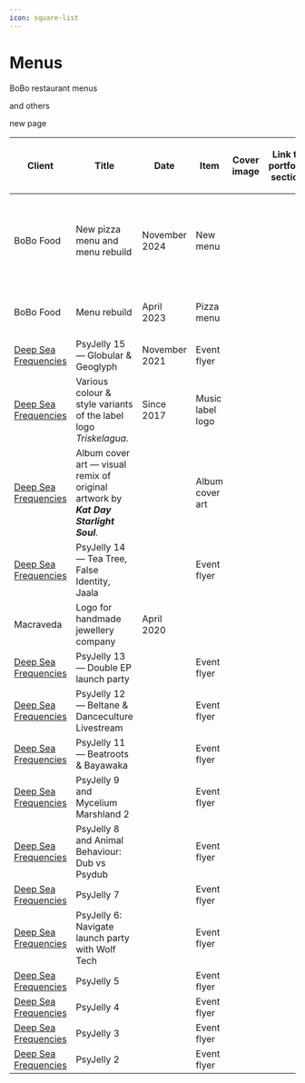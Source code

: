 ```yaml
---
icon: square-list
---
```


# Menus

BoBo restaurant menus

and others

new page

<table data-full-width="true"><thead><tr><th>Client</th><th>Title</th><th>Date</th><th data-hidden>Item</th><th data-hidden data-type="files">Cover image</th><th data-hidden data-type="content-ref">Link to portfolio section</th><th data-hidden>Location</th><th data-hidden data-type="number">Work hours</th><th data-hidden>Tools used<select multiple><option value="ho1gctWVdhUC" label="Blender" color="blue"></option><option value="FRkdEdNAcdwN" label="Inkscape" color="blue"></option><option value="9k3ASTGz3h5n" label="Figma" color="blue"></option><option value="5QckY43k6ESW" label="Mandelbulb" color="blue"></option><option value="q6SmeA27Fy3o" label="Photoshop" color="blue"></option><option value="SBHyQL5sP4xT" label="FontForge" color="blue"></option><option value="CBrJI6ihmrKY" label="Hand" color="blue"></option></select></th><th data-hidden data-type="content-ref">Bēhance</th><th data-hidden data-type="files"></th></tr></thead><tbody><tr><td>BoBo Food</td><td>New pizza menu and menu rebuild</td><td>November 2024</td><td>New menu</td><td></td><td></td><td>Đà Nẵng, Việt Nam</td><td>null</td><td><span data-option="q6SmeA27Fy3o">Photoshop</span></td><td><a href="https://www.behance.net/gallery/208869371/BoBo-Pizza-Restaurant-menu">https://www.behance.net/gallery/208869371/BoBo-Pizza-Restaurant-menu</a></td><td><a href="../../.gitbook/assets/BoBo menu 2024 - 00 - Front page - 4th design.jpg">BoBo menu 2024 - 00 - Front page - 4th design.jpg</a></td></tr><tr><td>BoBo Food</td><td>Menu rebuild</td><td>April 2023</td><td>Pizza menu</td><td></td><td></td><td>Đà Nẵng, Việt Nam</td><td>null</td><td><span data-option="q6SmeA27Fy3o">Photoshop</span></td><td><a href="https://www.behance.net/gallery/208869371/BoBo-Pizza-Restaurant-menu">https://www.behance.net/gallery/208869371/BoBo-Pizza-Restaurant-menu</a></td><td></td></tr><tr><td><a data-footnote-ref href="#user-content-fn-1">Deep Sea Frequencies</a></td><td>PsyJelly 15 — Globular &#x26; Geoglyph</td><td>November 2021</td><td>Event flyer</td><td></td><td></td><td>Bristol, UK</td><td>null</td><td><span data-option="q6SmeA27Fy3o">Photoshop</span></td><td><a href="https://www.behance.net/gallery/164738517/Psychedelic-Jelly-15-Globular-and-Geoglyph-flyer-FB">https://www.behance.net/gallery/164738517/Psychedelic-Jelly-15-Globular-and-Geoglyph-flyer-FB</a></td><td></td></tr><tr><td><a data-footnote-ref href="#user-content-fn-2">Deep Sea Frequencies</a></td><td>Various colour &#x26; style variants of the label logo <em>Triskelagua</em>.</td><td>Since 2017</td><td>Music label logo</td><td></td><td></td><td>Bristol, UK</td><td>null</td><td><span data-option="q6SmeA27Fy3o">Photoshop, </span><span data-option="FRkdEdNAcdwN">Inkscape, </span><span data-option="ho1gctWVdhUC">Blender</span></td><td></td><td></td></tr><tr><td><a data-footnote-ref href="#user-content-fn-3">Deep Sea Frequencies</a></td><td>Album cover art — visual remix of original artwork by <em><strong>Kat Day Starlight Soul</strong></em>.</td><td></td><td>Album cover art</td><td></td><td></td><td></td><td>null</td><td><span data-option="q6SmeA27Fy3o">Photoshop</span></td><td><a href="https://www.behance.net/gallery/126973771/Geolinguistic-Remix-album-artwork-by-Kat-Day">https://www.behance.net/gallery/126973771/Geolinguistic-Remix-album-artwork-by-Kat-Day</a></td><td></td></tr><tr><td><a data-footnote-ref href="#user-content-fn-4">Deep Sea Frequencies</a></td><td>PsyJelly 14 — Tea Tree, False Identity, Jaala</td><td></td><td>Event flyer</td><td></td><td></td><td>Bristol, UK</td><td>null</td><td><span data-option="FRkdEdNAcdwN">Inkscape, </span><span data-option="q6SmeA27Fy3o">Photoshop</span></td><td><a href="https://www.behance.net/gallery/126215901/Psychedelic-Jelly-14-facebook-event-banner-image">https://www.behance.net/gallery/126215901/Psychedelic-Jelly-14-facebook-event-banner-image</a></td><td></td></tr><tr><td>Macraveda</td><td>Logo for handmade jewellery company</td><td>April 2020</td><td></td><td></td><td></td><td></td><td>null</td><td></td><td></td><td></td></tr><tr><td><a data-footnote-ref href="#user-content-fn-5">Deep Sea Frequencies</a></td><td>PsyJelly 13 — Double EP launch party</td><td></td><td>Event flyer</td><td></td><td></td><td></td><td>null</td><td></td><td><a href="https://www.behance.net/gallery/125087323/Psychedelic-Jelly-13-Double-EP-launch-party">https://www.behance.net/gallery/125087323/Psychedelic-Jelly-13-Double-EP-launch-party</a></td><td></td></tr><tr><td><a data-footnote-ref href="#user-content-fn-6">Deep Sea Frequencies</a></td><td>PsyJelly 12 — Beltane &#x26; Danceculture Livestream</td><td></td><td>Event flyer</td><td></td><td></td><td></td><td>null</td><td><span data-option="CBrJI6ihmrKY">Hand, </span><span data-option="FRkdEdNAcdwN">Inkscape</span></td><td><a href="https://www.behance.net/gallery/125086295/Psychedelic-Jelly-12-Beltane-Danceculture-livestream">https://www.behance.net/gallery/125086295/Psychedelic-Jelly-12-Beltane-Danceculture-livestream</a></td><td></td></tr><tr><td><a data-footnote-ref href="#user-content-fn-7">Deep Sea Frequencies</a></td><td>PsyJelly 11 — Beatroots &#x26; Bayawaka</td><td></td><td>Event flyer</td><td></td><td></td><td></td><td>null</td><td></td><td><a href="https://www.behance.net/gallery/125057301/Psychedelic-Jelly-11-Beatroots-Bayawaka">https://www.behance.net/gallery/125057301/Psychedelic-Jelly-11-Beatroots-Bayawaka</a></td><td></td></tr><tr><td><a data-footnote-ref href="#user-content-fn-8">Deep Sea Frequencies</a></td><td>PsyJelly 9 and Mycelium Marshland 2</td><td></td><td>Event flyer</td><td></td><td></td><td></td><td>null</td><td></td><td><a href="https://www.behance.net/gallery/124721351/Psychedelic-Jelly-9-Mycelium-Marshland-2">https://www.behance.net/gallery/124721351/Psychedelic-Jelly-9-Mycelium-Marshland-2</a></td><td></td></tr><tr><td><a data-footnote-ref href="#user-content-fn-9">Deep Sea Frequencies</a></td><td>PsyJelly 8 and Animal Behaviour: Dub vs Psydub</td><td></td><td>Event flyer</td><td></td><td></td><td></td><td>null</td><td></td><td><a href="https://www.behance.net/gallery/124252705/Psychedelic-Jelly-8-Animal-Behaviour-Dub-vs-Psydub">https://www.behance.net/gallery/124252705/Psychedelic-Jelly-8-Animal-Behaviour-Dub-vs-Psydub</a></td><td></td></tr><tr><td><a data-footnote-ref href="#user-content-fn-10">Deep Sea Frequencies</a></td><td>PsyJelly 7</td><td></td><td>Event flyer</td><td></td><td></td><td></td><td>null</td><td></td><td><a href="https://www.behance.net/gallery/70299131/Psychedelic-Jelly-7">https://www.behance.net/gallery/70299131/Psychedelic-Jelly-7</a></td><td></td></tr><tr><td><a data-footnote-ref href="#user-content-fn-11">Deep Sea Frequencies</a></td><td>PsyJelly 6: Navigate launch party with Wolf Tech</td><td></td><td>Event flyer</td><td></td><td></td><td></td><td>null</td><td></td><td><a href="https://www.behance.net/gallery/65489261/Psychedelic-Jelly-6-Navigate">https://www.behance.net/gallery/65489261/Psychedelic-Jelly-6-Navigate</a></td><td></td></tr><tr><td><a data-footnote-ref href="#user-content-fn-12">Deep Sea Frequencies</a></td><td>PsyJelly 5</td><td></td><td>Event flyer</td><td></td><td></td><td></td><td>null</td><td></td><td><a href="https://www.behance.net/gallery/65488801/Psychedelic-Jelly-5">https://www.behance.net/gallery/65488801/Psychedelic-Jelly-5</a></td><td></td></tr><tr><td><a data-footnote-ref href="#user-content-fn-13">Deep Sea Frequencies</a></td><td>PsyJelly 4</td><td></td><td>Event flyer</td><td></td><td></td><td></td><td>null</td><td></td><td><a href="https://www.behance.net/gallery/65488623/Psychedelic-Jelly-4">https://www.behance.net/gallery/65488623/Psychedelic-Jelly-4</a></td><td></td></tr><tr><td><a data-footnote-ref href="#user-content-fn-14">Deep Sea Frequencies</a></td><td>PsyJelly 3</td><td></td><td>Event flyer</td><td></td><td></td><td></td><td>null</td><td></td><td><a href="https://www.behance.net/gallery/65485995/Psychedelic-Jelly-3">https://www.behance.net/gallery/65485995/Psychedelic-Jelly-3</a></td><td></td></tr><tr><td><a data-footnote-ref href="#user-content-fn-15">Deep Sea Frequencies</a></td><td>PsyJelly 2</td><td></td><td>Event flyer</td><td></td><td></td><td></td><td>null</td><td></td><td><a href="https://www.behance.net/gallery/65418667/Psychedelic-Jelly-2">https://www.behance.net/gallery/65418667/Psychedelic-Jelly-2</a></td><td></td></tr></tbody></table>

[^1]: previously _Psychedelic Jelly_

[^2]: previously _Psychedelic Jelly_

[^3]: previously _Psychedelic Jelly_

[^4]: previously _Psychedelic Jelly_

[^5]: previously _Psychedelic Jelly_

[^6]: previously _Psychedelic Jelly_

[^7]: previously _Psychedelic Jelly_

[^8]: previously _Psychedelic Jelly_

[^9]: previously _Psychedelic Jelly_

[^10]: previously _Psychedelic Jelly_

[^11]: previously _Psychedelic Jelly_

[^12]: previously _Psychedelic Jelly_

[^13]: previously _Psychedelic Jelly_

[^14]: previously _Psychedelic Jelly_

[^15]: previously _Psychedelic Jelly_
